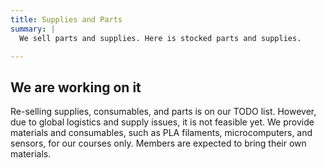 ```yaml
---
title: Supplies and Parts
summary: |
  We sell parts and supplies. Here is stocked parts and supplies.

---
```


## We are working on it

Re-selling supplies, consumables, and parts is on our TODO list. However, due
to global logistics and supply issues, it is not feasible yet. We provide
materials and consumables, such as PLA filaments, microcomputers, and sensors,
for our courses only. Members are expected to bring their own materials.
